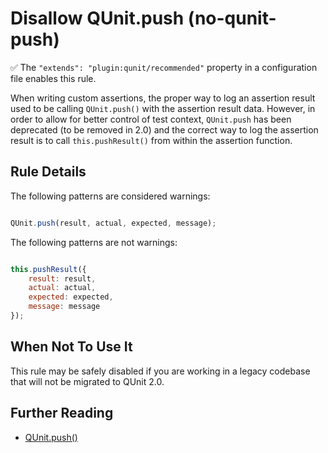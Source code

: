 # Disallow QUnit.push (no-qunit-push)

✅ The `"extends": "plugin:qunit/recommended"` property in a configuration file enables this rule.

When writing custom assertions, the proper way to log an assertion result
used to be calling `QUnit.push()` with the assertion result data. However, in
order to allow for better control of test context, `QUnit.push` has been
deprecated (to be removed in 2.0) and the correct way to log the assertion
result is to call `this.pushResult()` from within the assertion function.

## Rule Details

The following patterns are considered warnings:

```js

QUnit.push(result, actual, expected, message);

```

The following patterns are not warnings:

```js

this.pushResult({
    result: result,
    actual: actual,
    expected: expected,
    message: message
});

```

## When Not To Use It

This rule may be safely disabled if you are working in a legacy codebase that
will not be migrated to QUnit 2.0.

## Further Reading

* [QUnit.push()](https://api.qunitjs.com/extension/QUnit.push/)
